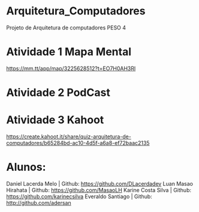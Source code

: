 # Arquitetura_Computadores

Projeto de Arquitetura de computadores PESO 4

# Atividade 1 Mapa Mental

https://mm.tt/app/map/3225628512?t=EO7H0AH3Rl

# Atividade 2 PodCast

# Atividade 3 Kahoot

https://create.kahoot.it/share/quiz-arquitetura-de-computadores/b65284bd-ac10-4d5f-a6a8-ef72baac2135

# Alunos:

Daniel Lacerda Melo | Github: https://github.com/DLacerdadev
Luan Masao Hirahata | Github: https://github.com/MasaoLH
Karine Costa Silva | Github: https://github.com/karinecsilva
Everaldo Santiago | Github: http://github.com/adersan
